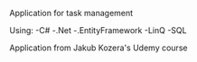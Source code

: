 Application for task management

Using:
-C#
-.Net
-.EntityFramework
-LinQ
-SQL


Application from Jakub Kozera's Udemy course

